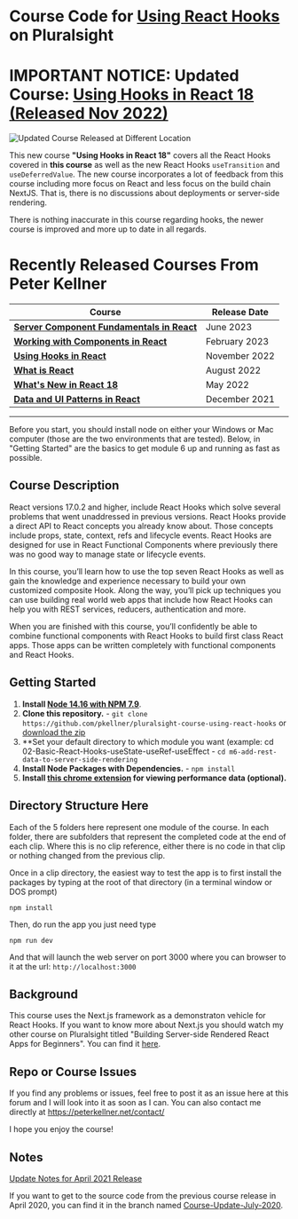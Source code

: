 # Course Code for [Using React Hooks](https://pluralsight.com/courses/using-react-hooks) on Pluralsight


# IMPORTANT NOTICE: Updated Course: [Using Hooks in React 18 (Released Nov 2022)](https://pluralsight.com/courses/react-18-using-hooks)

![Updated Course Released at Different Location](m2-using-hooks-in-react-18-slide-600px.png)

This new course **"Using Hooks in React 18"** covers all the React Hooks covered in **this course** as well as the new React
Hooks `useTransition` and `useDeferredValue`. The new course incorporates a lot of feedback from this course including more focus 
on React and less focus on the build chain NextJS. That is, there is no discussions about deployments or server-side rendering.

There is nothing inaccurate in this course regarding hooks, the newer course is improved and more up to date in all regards.

# Recently Released Courses From Peter Kellner

| **Course**                                                                           | Release Date  |
|--------------------------------------------------------------------------------------|---------------|
| **[Server Component Fundamentals in React](http://www.pluralsight.com/courses/react-18-server-component-fundamentals)**    | June 2023     |
| **[Working with Components in React](https://pluralsight.com/profile/author/peter-kellner)**                | February 2023 |
| **[Using Hooks in React](https://pluralsight.com/courses/react-18-using-hooks/)** | November 2022 |
| **[What is React](https://pluralsight.com/courses/react-what-is/)**                  | August 2022   |
| **[What's New in React 18](https://pluralsight.com/courses/react-18-whats-new/)**    | May 2022      |
| **[Data and UI Patterns in React](https://github.com/pkellner/pluralsight-building-essential-ui-data-elements-in-react/)**    | December 2021      |

<hr />

Before you start, you should install node on either your Windows or Mac computer (those are the two environments that are tested). Below, in
"Getting Started" are the basics to get module 6 up and running as fast as possible.

## Course Description

React versions 17.0.2 and higher, include React Hooks which solve several problems that went unaddressed in previous versions. React Hooks provide a direct API to React concepts you already know about. Those concepts include props, state, context, refs and lifecycle events. React Hooks are designed for use in React Functional Components where previously there was no good way to manage state or lifecycle events.

In this course, you’ll learn how to use the top seven React Hooks as well as gain the knowledge and experience necessary to build your own customized composite Hook. Along the way, you’ll pick up techniques you can use building real world web apps that include how React Hooks can help you with REST services, reducers, authentication and more.

When you are finished with this course, you’ll confidently be able to combine functional components with React Hooks to build first class React apps. Those apps can be written completely with functional components and React Hooks.


## Getting Started
1. **Install [Node 14.16 with NPM 7.9](https://nodejs.org)**. 
2. **Clone this repository.** - `git clone https://github.com/pkellner/pluralsight-course-using-react-hooks` or [download the zip](https://github.com/pkellner/pluralsight-course-using-react-hooks/archive/master.zip)
3. **Set your default directory to which module you want (example: cd 02-Basic-React-Hooks-useState-useRef-useEffect - `cd m6-add-rest-data-to-server-side-rendering`
4. **Install Node Packages with Dependencies.** - `npm install`
5. **Install [this chrome extension](https://chrome.google.com/webstore/detail/nextjs-utilities-extensio/ffcogmoganomoabikgmcmckdgojnpldo) for viewing performance data (optional).**



## Directory Structure Here

Each of the 5 folders here represent one module of the course.  In each folder, there are subfolders that represent the completed code at the end of each clip. Where this is no clip reference, either there is no code in that clip or nothing changed from the previous clip.

Once in a clip directory, the easiest way to test the app is to first install the packages by typing at the root of that directory (in a terminal window or DOS prompt)

`npm install`

Then, do run the app you just need type

`npm run dev`

And that will launch the web server on port 3000 where you can browser to it at the url: `http://localhost:3000`

## Background

This course uses the Next.js framework as a demonstraton vehicle for React Hooks. If you want to know more about Next.js you should watch my other course on Pluralsight titled "Building Server-side Rendered React Apps for Beginners". You can find it [here](https://www.pluralsight.com/courses/building-server-side-rendered-react-apps-beginners). 

## Repo or Course Issues

If you find any problems or issues, feel free to post it as an issue here at this forum and I will look into it as soon as I can. You can also contact me directly at https://peterkellner.net/contact/ 

I hope you enjoy the course!

## Notes

[Update Notes for April 2021 Release](https://github.com/pkellner/pluralsight-course-using-react-hooks/blob/master/April2021-Update-Notes.md)

If you want to get to the source code from the previous course release
in April 2020, you can find it in the branch named
[Course-Update-July-2020](https://github.com/pkellner/pluralsight-course-using-react-hooks/tree/Course-Update-July-2020).















